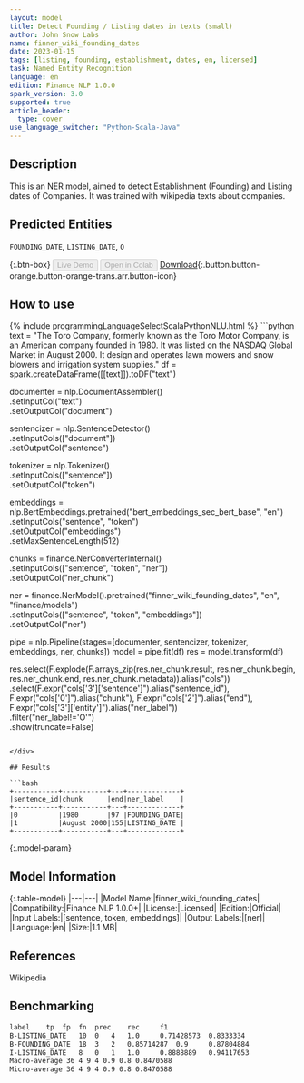 ```yaml
---
layout: model
title: Detect Founding / Listing dates in texts (small)
author: John Snow Labs
name: finner_wiki_founding_dates
date: 2023-01-15
tags: [listing, founding, establishment, dates, en, licensed]
task: Named Entity Recognition
language: en
edition: Finance NLP 1.0.0
spark_version: 3.0
supported: true
article_header:
  type: cover
use_language_switcher: "Python-Scala-Java"
---
```


## Description

This is an NER model, aimed to detect Establishment (Founding) and Listing dates of Companies. It was trained with wikipedia texts about companies.

## Predicted Entities

`FOUNDING_DATE`, `LISTING_DATE`, `O`

{:.btn-box}
<button class="button button-orange" disabled>Live Demo</button>
<button class="button button-orange" disabled>Open in Colab</button>
[Download](https://s3.amazonaws.com/auxdata.johnsnowlabs.com/finance/models/finner_wiki_founding_dates_en_1.0.0_3.0_1673798045941.zip){:.button.button-orange.button-orange-trans.arr.button-icon}

## How to use



<div class="tabs-box" markdown="1">
{% include programmingLanguageSelectScalaPythonNLU.html %}
```python
text = "The Toro Company, formerly known as the Toro Motor Company, is an American company founded in 1980. It was listed on the NASDAQ Global Market in August 2000. It design and operates lawn mowers and snow blowers and irrigation system supplies."
df = spark.createDataFrame([[text]]).toDF("text")

documenter = nlp.DocumentAssembler()\
    .setInputCol("text")\
    .setOutputCol("document")

sentencizer = nlp.SentenceDetector()\
    .setInputCols(["document"])\
    .setOutputCol("sentence")

tokenizer = nlp.Tokenizer()\
    .setInputCols(["sentence"])\
    .setOutputCol("token")
    
embeddings = nlp.BertEmbeddings.pretrained("bert_embeddings_sec_bert_base", "en") \
    .setInputCols("sentence", "token") \
    .setOutputCol("embeddings")\
    .setMaxSentenceLength(512)

chunks = finance.NerConverterInternal()\
    .setInputCols(["sentence", "token", "ner"])\
    .setOutputCol("ner_chunk")

ner = finance.NerModel().pretrained("finner_wiki_founding_dates", "en", "finance/models")\
    .setInputCols(["sentence", "token", "embeddings"])\
    .setOutputCol("ner")

 pipe = nlp.Pipeline(stages=[documenter, sentencizer, tokenizer, embeddings, ner, chunks])
 model = pipe.fit(df)
 res = model.transform(df)


res.select(F.explode(F.arrays_zip(res.ner_chunk.result, res.ner_chunk.begin, res.ner_chunk.end, res.ner_chunk.metadata)).alias("cols")) \
       .select(F.expr("cols['3']['sentence']").alias("sentence_id"),
               F.expr("cols['0']").alias("chunk"),
               F.expr("cols['2']").alias("end"),
               F.expr("cols['3']['entity']").alias("ner_label"))\
       .filter("ner_label!='O'")\
       .show(truncate=False)
```

</div>

## Results

```bash
+-----------+-----------+---+-------------+
|sentence_id|chunk      |end|ner_label    |
+-----------+-----------+---+-------------+
|0          |1980       |97 |FOUNDING_DATE|
|1          |August 2000|155|LISTING_DATE |
+-----------+-----------+---+-------------+
```

{:.model-param}
## Model Information

{:.table-model}
|---|---|
|Model Name:|finner_wiki_founding_dates|
|Compatibility:|Finance NLP 1.0.0+|
|License:|Licensed|
|Edition:|Official|
|Input Labels:|[sentence, token, embeddings]|
|Output Labels:|[ner]|
|Language:|en|
|Size:|1.1 MB|

## References

Wikipedia

## Benchmarking

```bash
label	 tp	 fp	 fn	 prec	 rec	 f1
B-LISTING_DATE	 10	 0	 4	 1.0	 0.71428573	 0.8333334
B-FOUNDING_DATE	 18	 3	 2	 0.85714287	 0.9	 0.87804884
I-LISTING_DATE	 8	 0	 1	 1.0	 0.8888889	 0.94117653
Macro-average 36 4 9 4 0.9 0.8 0.8470588
Micro-average 36 4 9 4 0.9 0.8 0.8470588
```